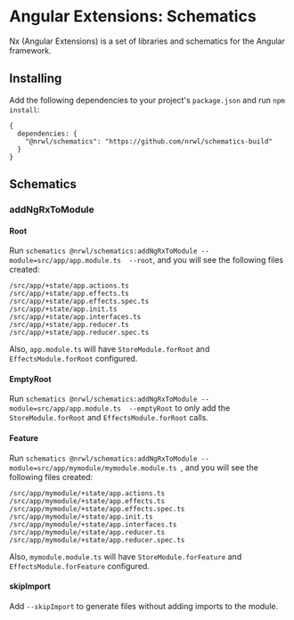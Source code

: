 # Angular Extensions: Schematics

Nx (Angular Extensions) is a set of libraries and schematics for the Angular framework.



## Installing

Add the following dependencies to your project's `package.json` and run `npm install`:

```
{
  dependencies: {
    "@nrwl/schematics": "https://github.com/nrwl/schematics-build"
  }
}
```



## Schematics

### addNgRxToModule

#### Root

Run `schematics @nrwl/schematics:addNgRxToModule --module=src/app/app.module.ts  --root`, and you will see the following files created:

```
/src/app/+state/app.actions.ts
/src/app/+state/app.effects.ts
/src/app/+state/app.effects.spec.ts
/src/app/+state/app.init.ts
/src/app/+state/app.interfaces.ts
/src/app/+state/app.reducer.ts
/src/app/+state/app.reducer.spec.ts
```

Also, `app.module.ts` will have `StoreModule.forRoot` and `EffectsModule.forRoot` configured.

#### EmptyRoot

Run `schematics @nrwl/schematics:addNgRxToModule --module=src/app/app.module.ts  --emptyRoot` to only add the `StoreModule.forRoot` and `EffectsModule.forRoot` calls.

#### Feature

Run `schematics @nrwl/schematics:addNgRxToModule --module=src/app/mymodule/mymodule.module.ts `, and you will see the following files created:

```
/src/app/mymodule/+state/app.actions.ts
/src/app/mymodule/+state/app.effects.ts
/src/app/mymodule/+state/app.effects.spec.ts
/src/app/mymodule/+state/app.init.ts
/src/app/mymodule/+state/app.interfaces.ts
/src/app/mymodule/+state/app.reducer.ts
/src/app/mymodule/+state/app.reducer.spec.ts
```

Also, `mymodule.module.ts` will have `StoreModule.forFeature` and `EffectsModule.forFeature` configured.

#### skipImport

Add `--skipImport` to generate files without adding imports to the module.
